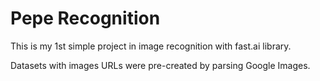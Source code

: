# Pepe Recognition

This is my 1st simple project in image recognition with fast.ai library.

Datasets with images URLs were pre-created by parsing Google Images.
